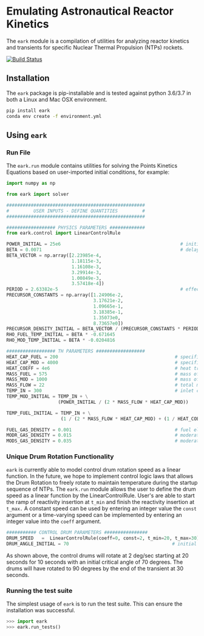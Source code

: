 # Emulating Astronautical Reactor Kinetics
The `eark` module is a compilation of utilities for analyzing reactor kinetics and transients for specific 
Nuclear Thermal Propulsion (NTPs) rockets.

[![Build Status](https://travis-ci.com/vigneshwar-manickam/eark.svg?branch=master)](https://travis-ci.com/vigneshwar-manickam/eark) 

## Installation
The `eark` package is pip-installable and is tested against python 3.6/3.7 in both a Linux and Mac OSX environment.

```bash
pip install eark
conda env create -f environment.yml
```  

## Using `eark`

### Run File
The `eark.run` module contains utilities for solving the Points Kinetics Equations based on user-imported initial 
conditions, for example:
```python
import numpy as np

from eark import solver

###################################################
#         USER INPUTS - DEFINE QUANTITIES         #
###################################################

################## PHYSICS PARAMETERS #############
from eark.control import LinearControlRule

POWER_INITIAL = 25e6                                            # initial Reactor Power                    [W]
BETA = 0.0071                                                   # delayed neutron fraction
BETA_VECTOR = np.array([2.23985e-4,
                        1.18115e-3,
                        1.16108e-3,
                        3.29914e-3,
                        1.00849e-3,
                        3.57418e-4])
PERIOD = 2.63382e-5                                             # effective generation time                [s]
PRECURSOR_CONSTANTS = np.array([1.24906e-2,
                                3.17621e-2,
                                1.09665e-1,
                                3.18385e-1,
                                1.35073e0,
                                8.73657e0])
PRECURSOR_DENSITY_INITIAL = BETA_VECTOR / (PRECURSOR_CONSTANTS * PERIOD) * POWER_INITIAL
RHO_FUEL_TEMP_INITIAL = BETA * -0.671645
RHO_MOD_TEMP_INITIAL = BETA * -0.0204816

################## TH PARAMETERS ##################
HEAT_CAP_FUEL = 200                                           # specific Heat Capacity of Fuel           [J/kg/K]
HEAT_CAP_MOD = 4000                                           # specific Heat Capacity of Moderator      [J/kg/K]
HEAT_COEFF = 4e6                                              # heat transfer coefficient fuel/moderator [J/K/sec]
MASS_FUEL = 575                                               # mass of Fuel                             [kg]
MASS_MOD = 1000                                               # mass of Moderator                        [kg]
MASS_FLOW = 22                                                # total moderator/coolant mass flow rate   [kg/sec]
TEMP_IN = 300                                                 # inlet coolant temperature                [K]
TEMP_MOD_INITIAL = TEMP_IN + \
                   (POWER_INITIAL / (2 * MASS_FLOW * HEAT_CAP_MOD))

TEMP_FUEL_INITIAL = TEMP_IN + \
                    (1 / (2 * MASS_FLOW * HEAT_CAP_MOD) + (1 / HEAT_COEFF)) * POWER_INITIAL

FUEL_GAS_DENSITY = 0.001                                      # fuel element gas density                 [g/cc]
MODR_GAS_DENSITY = 0.015                                      # moderator return channel gas density     [g/cc]
MODS_GAS_DENSITY = 0.035                                      # moderator supply channel gas density     [g/cc]


```
### Unique Drum Rotation Functionality
 `eark` is currently able to model control drum rotation speed as a linear function. In the future, we hope to implement control logic laws
 that allows the Drum Rotation to freely rotate to maintain temperature during the startup sequence of NTPs. The `eark.run` module allows the user
 to define the drum speed as a linear function by the LinearControlRule. User's are able to start the ramp of reactivity insertion at `t_min` and finish
 the reactivity insertion at `t_max.` A constant speed can be used by entering an integer value the `const` argument or a time-varying speed can be implemented 
 by entering an integer value into the `coeff` argument. 
 
 ```python
########### CONTROL DRUM PARAMETERS ################
DRUM_SPEED   =  LinearControlRule(coeff=0, const=2, t_min=20, t_max=30)
DRUM_ANGLE_INITIAL = 70                                      # initial angle of control drum           [deg]
```

As shown above, the control drums will rotate at 2 deg/sec starting at 20 seconds for 10 seconds with an initial 
critical angle of 70 degrees. The drums will have rotated to 90 degrees by the end of the transient at 30 seconds. 

### Running the test suite
The simplest usage of `eark` is to run the test suite. This can ensure the installation was successful.
```python
>>> import eark
>>> eark.run_tests()
```
